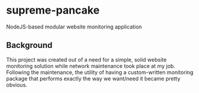 # supreme-pancake
NodeJS-based modular website monitoring application

## Background
This project was created out of a need for a simple, solid website monitoring solution while network maintenance took place at my job. Following the maintenance, the utility of having a custom-written monitoring package that performs exactly the way we want/need it became pretty obvious.